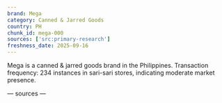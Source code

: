 ```yaml
---
brand: Mega
category: Canned & Jarred Goods
country: PH
chunk_id: mega-000
sources: ['src:primary-research']
freshness_date: 2025-09-16
---
```


Mega is a canned & jarred goods brand in the Philippines. Transaction frequency: 234 instances in sari-sari stores, indicating moderate market presence.

— sources —
